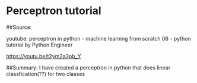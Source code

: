 # Perceptron tutorial
##Source:

youtube: perceptron in python - machine learning from scratch 06 - python tutorial
	 by Python Engineer

https://youtu.be/t2ym2a3pb_Y

##Summary:
	I have created a perceptron in python that does linear classfication(??) for two classes
